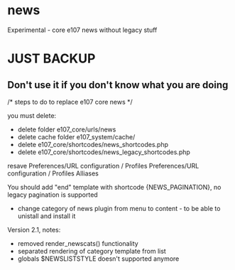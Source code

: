 # news
Experimental -  core e107 news without legacy stuff


# JUST BACKUP 
## Don't use it if you don't know what you are doing 

/*  steps to do to replace e107 core news */

you must delete: 

- delete folder e107_core/urls/news
- delete cache folder e107_system/cache/
- delete e107_core/shortcodes/news_shortcodes.php
- delete e107_core/shortcodes/news_legacy_shortcodes.php


resave 
Preferences/URL configuration / Profiles
Preferences/URL configuration / Profiles Alliases

You should
add "end" template with shortcode {NEWS_PAGINATION}, no legacy pagination is supported

 
- change category of news plugin from menu to content - to be able to unistall and install it


Version 2.1, notes:
- removed render_newscats() functionality
- separated rendering of category template from list
- globals $NEWSLISTSTYLE doesn't supported anymore

